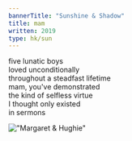 ```yaml
---
bannerTitle: "Sunshine & Shadow" 
title: mam
written: 2019
type: hk/sun
---
```


five lunatic boys  
loved unconditionally  
throughout a steadfast lifetime  
mam, you've demonstrated  
the kind of selfless virtue  
I thought only existed  
in sermons

!["Margaret & Hughie"](/images/faves/HughieMam2008.jpg "Margaret & Hughie")
